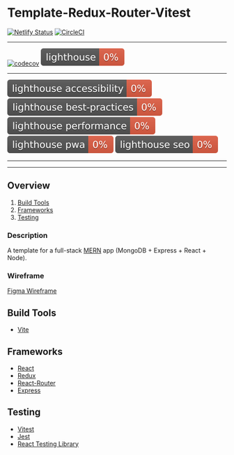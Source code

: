 # Template-Redux-Router-Vitest

[![Netlify Status](https://api.netlify.com/api/v1/badges/7976680a-c64c-4cfd-baae-e186a91e2f3d/deploy-status)](https://app.netlify.com/sites/taupe-meerkat-458fbc/deploys)
[![CircleCI](https://dl.circleci.com/status-badge/img/gh/Wes-Coburn/template-redux-router-vitest/tree/main.svg?style=shield&circle-token=917a5a89383b187b09385db5d3666cf6c695e967)](https://dl.circleci.com/status-badge/redirect/gh/Wes-Coburn/template-redux-router-vitest/tree/main)
___
[![codecov](https://codecov.io/gh/Wes-Coburn/template-redux-router-vitest/graph/badge.svg?token=qJB9VJOwvx)](https://codecov.io/gh/Wes-Coburn/template-redux-router-vitest)
[![Lighthouse](./test_results/lighthouse.svg)](https://github.com/Wes-Coburn/template-redux-router-vitest)
___
[![Lighthouse Accessibility Badge](./test_results/lighthouse_accessibility.svg)](https://developer.chrome.com/docs/lighthouse/accessibility/)
[![Lighthouse Best Practices Badge](./test_results/lighthouse_best-practices.svg)](https://developer.chrome.com/docs/lighthouse/best-practices/)
[![Lighthouse Performance Badge](./test_results/lighthouse_performance.svg)](https://developer.chrome.com/docs/lighthouse/performance/)
[![Lighthouse PWA Badge](./test_results/lighthouse_pwa.svg)](https://developer.chrome.com/docs/lighthouse/pwa/)
[![Lighthouse SEO Badge](./test_results/lighthouse_seo.svg)](https://developer.chrome.com/docs/lighthouse/seo/)
___
___

## Overview

1. [Build Tools](#build-tools)
2. [Frameworks](#frameworks)
3. [Testing](#testing)

### Description

A template for a full-stack [MERN](https://www.mongodb.com/mern-stack) app (MongoDB + Express + React + Node).

### Wireframe

[Figma Wireframe](https://)

## Build Tools

- [Vite](https://vitejs.dev/)

## Frameworks

- [React](https://react.dev/)
- [Redux](https://redux.js.org/)
- [React-Router](https://reactrouter.com/en/main)
- [Express](https://expressjs.com/)

## Testing

- [Vitest](https://)
- [Jest](https://jestjs.io/)
- [React Testing Library](https://testing-library.com/docs/react-testing-library/intro)
